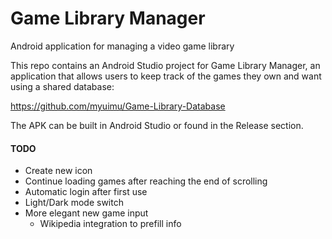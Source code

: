 # Game Library Manager
Android application for managing a video game library

This repo contains an Android Studio project for Game Library Manager, an application that allows users to keep track of
the games they own and want using a shared database:

https://github.com/myuimu/Game-Library-Database

The APK can be built in Android Studio or found in the Release section.

#### TODO
* Create new icon
* Continue loading games after reaching the end of scrolling
* Automatic login after first use
* Light/Dark mode switch
* More elegant new game input
  * Wikipedia integration to prefill info
